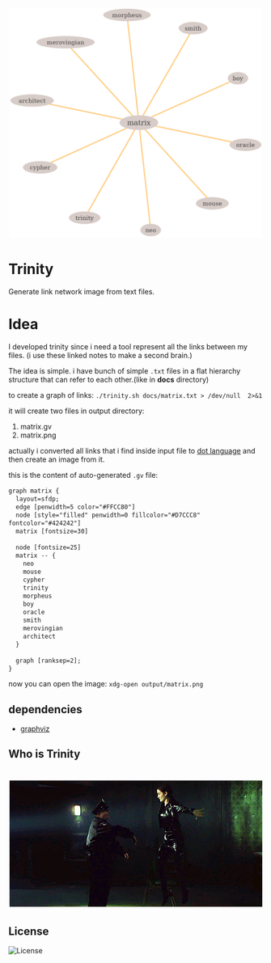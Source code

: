 <h1 align="center">
	<img width="500" src="assets/matrix.png" alt="matrix.png"></img>
	<br>
</h1>

# Trinity
Generate link network image from text files.

# Idea
I developed trinity since i need a tool represent all the links between my files. (i use these linked notes to make a second brain.)

The idea is simple. i have bunch of simple `.txt` files in a flat hierarchy structure that can refer to each other.(like in **docs** directory)

to create a graph of links:
`./trinity.sh docs/matrix.txt > /dev/null  2>&1`

it will create two files in output directory:
1. matrix.gv
2. matrix.png

actually i converted all links that i find inside input file to [dot language](https://en.wikipedia.org/wiki/DOT_(graph_description_language)) and then create an image from it.

this is the content of auto-generated `.gv` file:
```
graph matrix {
  layout=sfdp;
  edge [penwidth=5 color="#FFCC80"]
  node [style="filled" penwidth=0 fillcolor="#D7CCC8" fontcolor="#424242"]
  matrix [fontsize=30]

  node [fontsize=25]
  matrix -- {
    neo
    mouse
    cypher
    trinity
    morpheus
    boy
    oracle
    smith
    merovingian
    architect
  }

  graph [ranksep=2];
}
```

now you can open the image:
`xdg-open output/matrix.png`

## dependencies
- [graphviz](https://graphviz.org/)

## Who is Trinity
<h1 align="center">
	<img width="500" src="assets/trinity.gif" alt="trinity.gif">
	<br>
</h1>

## License
![License](https://img.shields.io/github/license/LinArcX/trinity.svg?style=flat-square)
